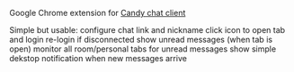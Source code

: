 Google Chrome extension for [Candy chat client](http://candy-chat.github.com/candy/)

Simple but usable:
    configure chat link and nickname
    click icon to open tab and login
    re-login if disconnected
    show unread messages (when tab is open)
    monitor all room/personal tabs for unread messages
    show simple dekstop notification when new messages arrive
